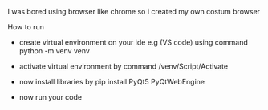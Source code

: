 I was bored using browser like chrome so i created my own costum browser

How to run 

- create virtual environment on your ide e.g (VS code) using command
  python -m venv venv

- activate virtual environment by command
  /venv/Script/Activate

- now install libraries by 
  pip install PyQt5 PyQtWebEngine

- now run your code
